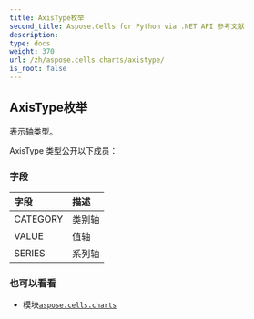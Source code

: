 ```yaml
---
title: AxisType枚举
second_title: Aspose.Cells for Python via .NET API 参考文献
description:
type: docs
weight: 370
url: /zh/aspose.cells.charts/axistype/
is_root: false
---
```

## AxisType枚举
表示轴类型。



AxisType 类型公开以下成员：

### 字段
|字段|描述|
| :- | :- |
| CATEGORY |类别轴|
| VALUE |值轴|
| SERIES |系列轴|



### 也可以看看
* 模块[`aspose.cells.charts`](..)
